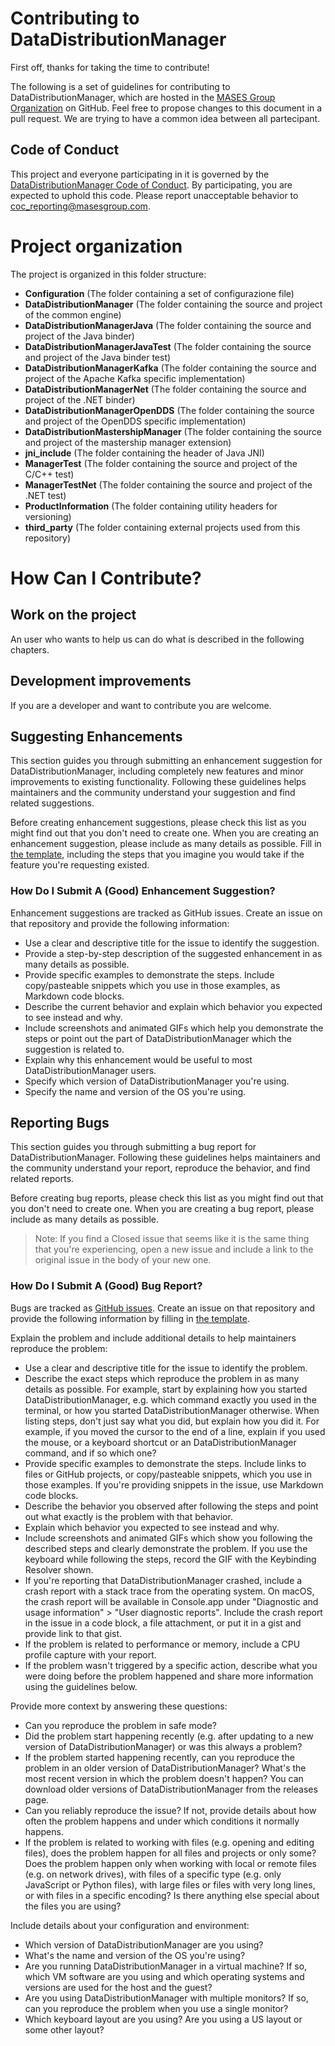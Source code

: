 # Contributing to DataDistributionManager

First off, thanks for taking the time to contribute!

The following is a set of guidelines for contributing to DataDistributionManager, which are hosted in the [MASES Group Organization](https://github.com/masesgroup) on GitHub. Feel free to propose changes to this document in a pull request. We are trying to have a common idea between all partecipant.

## Code of Conduct

This project and everyone participating in it is governed by the [DataDistributionManager Code of Conduct](CODE_OF_CONDUCT.md). By participating, you are expected to uphold this code. Please report unacceptable behavior to [coc_reporting@masesgroup.com](mailto:coc_reporting@masesgroup.com).

# Project organization

The project is organized in this folder structure:

* **Configuration** (The folder containing a set of configurazione file)
* **DataDistributionManager** (The folder containing the source and project of the common engine)
* **DataDistributionManagerJava** (The folder containing the source and project of the Java binder)
* **DataDistributionManagerJavaTest** (The folder containing the source and project of the Java binder test)
* **DataDistributionManagerKafka** (The folder containing the source and project of the Apache Kafka specific implementation)
* **DataDistributionManagerNet** (The folder containing the source and project of the .NET binder)
* **DataDistributionManagerOpenDDS** (The folder containing the source and project of the OpenDDS specific implementation)
* **DataDistributionMastershipManager** (The folder containing the source and project of the mastership manager extension)
* **jni_include** (The folder containing the header of Java JNI)
* **ManagerTest** (The folder containing the source and project of the C/C++ test)
* **ManagerTestNet** (The folder containing the source and project of the .NET test)
* **ProductInformation** (The folder containing utility headers for versioning)
* **third_party** (The folder containing external projects used from this repository)

# How Can I Contribute?

## Work on the project

An user who wants to help us can do what is described in the following chapters. 

## Development improvements

If you are a developer and want to contribute you are welcome.

## Suggesting Enhancements

This section guides you through submitting an enhancement suggestion for DataDistributionManager, including completely new features and minor improvements to existing functionality. Following these guidelines helps maintainers and the community understand your suggestion and find related suggestions.

Before creating enhancement suggestions, please check this list as you might find out that you don't need to create one. When you are creating an enhancement suggestion, please include as many details as possible. Fill in [the template](PULL_REQUEST_TEMPLATE.md), including the steps that you imagine you would take if the feature you're requesting existed.

### How Do I Submit A (Good) Enhancement Suggestion?

Enhancement suggestions are tracked as GitHub issues. Create an issue on that repository and provide the following information:

* Use a clear and descriptive title for the issue to identify the suggestion.
* Provide a step-by-step description of the suggested enhancement in as many details as possible.
* Provide specific examples to demonstrate the steps. Include copy/pasteable snippets which you use in those examples, as Markdown code blocks.
* Describe the current behavior and explain which behavior you expected to see instead and why.
* Include screenshots and animated GIFs which help you demonstrate the steps or point out the part of DataDistributionManager which the suggestion is related to. 
* Explain why this enhancement would be useful to most DataDistributionManager users.
* Specify which version of DataDistributionManager you're using.
* Specify the name and version of the OS you're using.

## Reporting Bugs

This section guides you through submitting a bug report for DataDistributionManager. Following these guidelines helps maintainers and the community understand your report, reproduce the behavior, and find related reports.

Before creating bug reports, please check this list as you might find out that you don't need to create one. When you are creating a bug report, please include as many details as possible. 

> Note: If you find a Closed issue that seems like it is the same thing that you're experiencing, open a new issue and include a link to the original issue in the body of your new one.

### How Do I Submit A (Good) Bug Report?

Bugs are tracked as [GitHub issues](https://guides.github.com/features/issues/). Create an issue on that repository and provide the following information by filling in [the template](PULL_REQUEST_TEMPLATE.md).

Explain the problem and include additional details to help maintainers reproduce the problem:

* Use a clear and descriptive title for the issue to identify the problem.
* Describe the exact steps which reproduce the problem in as many details as possible. For example, start by explaining how you started DataDistributionManager, e.g. which command exactly you used in the terminal, or how you started DataDistributionManager otherwise. When listing steps, don't just say what you did, but explain how you did it. For example, if you moved the cursor to the end of a line, explain if you used the mouse, or a keyboard shortcut or an DataDistributionManager command, and if so which one?
* Provide specific examples to demonstrate the steps. Include links to files or GitHub projects, or copy/pasteable snippets, which you use in those examples. If you're providing snippets in the issue, use Markdown code blocks.
* Describe the behavior you observed after following the steps and point out what exactly is the problem with that behavior.
* Explain which behavior you expected to see instead and why.
* Include screenshots and animated GIFs which show you following the described steps and clearly demonstrate the problem. If you use the keyboard while following the steps, record the GIF with the Keybinding Resolver shown.
* If you're reporting that DataDistributionManager crashed, include a crash report with a stack trace from the operating system. On macOS, the crash report will be available in Console.app under "Diagnostic and usage information" > "User diagnostic reports". Include the crash report in the issue in a code block, a file attachment, or put it in a gist and provide link to that gist.
* If the problem is related to performance or memory, include a CPU profile capture with your report.
* If the problem wasn't triggered by a specific action, describe what you were doing before the problem happened and share more information using the guidelines below.

Provide more context by answering these questions:

* Can you reproduce the problem in safe mode?
* Did the problem start happening recently (e.g. after updating to a new version of DataDistributionManager) or was this always a problem?
* If the problem started happening recently, can you reproduce the problem in an older version of DataDistributionManager? What's the most recent version in which the problem doesn't happen? You can download older versions of DataDistributionManager from the releases page.
* Can you reliably reproduce the issue? If not, provide details about how often the problem happens and under which conditions it normally happens.
* If the problem is related to working with files (e.g. opening and editing files), does the problem happen for all files and projects or only some? Does the problem happen only when working with local or remote files (e.g. on network drives), with files of a specific type (e.g. only JavaScript or Python files), with large files or files with very long lines, or with files in a specific encoding? Is there anything else special about the files you are using?

Include details about your configuration and environment:

* Which version of DataDistributionManager are you using? 
* What's the name and version of the OS you're using?
* Are you running DataDistributionManager in a virtual machine? If so, which VM software are you using and which operating systems and versions are used for the host and the guest?
* Are you using DataDistributionManager with multiple monitors? If so, can you reproduce the problem when you use a single monitor?
* Which keyboard layout are you using? Are you using a US layout or some other layout?

